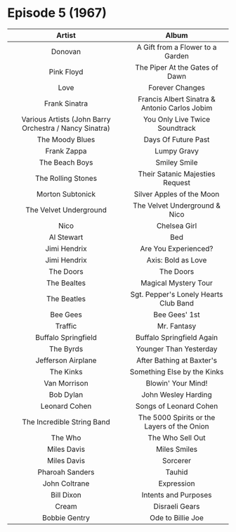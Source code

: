 # Episode 5 (1967)

| Artist | Album |
| :---: | :---: |
| Donovan | A Gift from a Flower to a Garden |
| Pink Floyd | The Piper At the Gates of Dawn |
| Love | Forever Changes |
| Frank Sinatra | Francis Albert Sinatra & Antonio Carlos Jobim |
| Various Artists (John Barry Orchestra / Nancy Sinatra) | You Only Live Twice Soundtrack |
| The Moody Blues | Days Of Future Past |
| Frank Zappa | Lumpy Gravy |
| The Beach Boys | Smiley Smile |
| The Rolling Stones | Their Satanic Majesties Request |
| Morton Subtonick | Silver Apples of the Moon |
| The Velvet Underground | The Velvet Underground & Nico |
| Nico | Chelsea Girl |
| Al Stewart | Bed|Sitter Images |
| Jimi Hendrix | Are You Experienced? |
| Jimi Hendrix | Axis: Bold as Love |
| The Doors | The Doors |
| The Bealtes | Magical Mystery Tour |
| The Beatles | Sgt. Pepper's Lonely Hearts Club Band |
| Bee Gees | Bee Gees' 1st |
| Traffic | Mr. Fantasy |
| Buffalo Springfield | Buffalo Springfield Again |
| The Byrds | Younger Than Yesterday |
| Jefferson Airplane | After Bathing at Baxter's |
| The Kinks | Something Else by the Kinks |
| Van Morrison | Blowin' Your Mind! |
| Bob Dylan | John Wesley Harding |
| Leonard Cohen | Songs of Leonard Cohen |
| The Incredible String Band | The 5000 Spirits or the Layers of the Onion |
| The Who | The Who Sell Out |
| Miles Davis | Miles Smiles |
| Miles Davis | Sorcerer |
| Pharoah Sanders | Tauhid |
| John Coltrane | Expression |
| Bill Dixon | Intents and Purposes |
| Cream | Disraeli Gears |
| Bobbie Gentry | Ode to Billie Joe |
